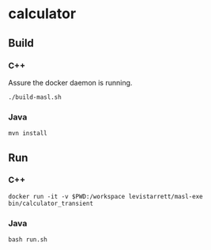 # calculator

## Build

### C++

Assure the docker daemon is running.

```
./build-masl.sh
```

### Java

```
mvn install
```

## Run

### C++

```
docker run -it -v $PWD:/workspace levistarrett/masl-exe bin/calculator_transient
```

### Java

```
bash run.sh
```
